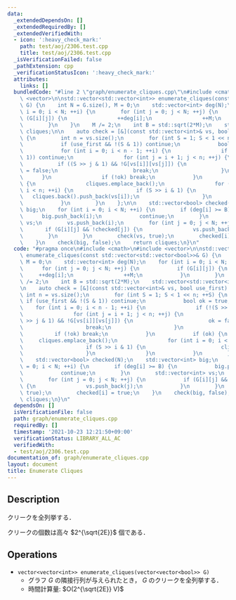 ```yaml
---
data:
  _extendedDependsOn: []
  _extendedRequiredBy: []
  _extendedVerifiedWith:
  - icon: ':heavy_check_mark:'
    path: test/aoj/2306.test.cpp
    title: test/aoj/2306.test.cpp
  _isVerificationFailed: false
  _pathExtension: cpp
  _verificationStatusIcon: ':heavy_check_mark:'
  attributes:
    links: []
  bundledCode: "#line 2 \"graph/enumerate_cliques.cpp\"\n#include <cmath>\n#include\
    \ <vector>\n\nstd::vector<std::vector<int>> enumerate_cliques(const std::vector<std::vector<bool>>&\
    \ G) {\n    int N = G.size(), M = 0;\n    std::vector<int> deg(N);\n    for (int\
    \ i = 0; i < N; ++i) {\n        for (int j = 0; j < N; ++j) {\n            if\
    \ (G[i][j]) {\n                ++deg[i];\n                ++M;\n            }\n\
    \        }\n    }\n    M /= 2;\n    int B = std::sqrt(2*M);\n    std::vector<std::vector<int>>\
    \ cliques;\n\n    auto check = [&](const std::vector<int>& vs, bool use_first)\
    \ {\n        int n = vs.size();\n        for (int S = 1; S < 1 << n; ++S) {\n\
    \            if (use_first && !(S & 1)) continue;\n            bool ok = true;\n\
    \            for (int i = 0; i < n - 1; ++i) {\n                if (!(S >> i &\
    \ 1)) continue;\n                for (int j = i + 1; j < n; ++j) {\n         \
    \           if ((S >> j & 1) && !G[vs[i]][vs[j]]) {\n                        ok\
    \ = false;\n                        break;\n                    }\n          \
    \      }\n                if (!ok) break;\n            }\n            if (ok)\
    \ {\n                cliques.emplace_back();\n                for (int i = 0;\
    \ i < n; ++i) {\n                    if (S >> i & 1) {\n                     \
    \   cliques.back().push_back(vs[i]);\n                    }\n                }\n\
    \            }\n        }\n    };\n\n    std::vector<bool> checked(N);\n    std::vector<int>\
    \ big;\n    for (int i = 0; i < N; ++i) {\n        if (deg[i] >= B) {\n      \
    \      big.push_back(i);\n            continue;\n        }\n        std::vector<int>\
    \ vs;\n        vs.push_back(i);\n        for (int j = 0; j < N; ++j) {\n     \
    \       if (G[i][j] && !checked[j]) {\n                vs.push_back(j);\n    \
    \        }\n        }\n        check(vs, true);\n        checked[i] = true;\n\
    \    }\n    check(big, false);\n    return cliques;\n}\n"
  code: "#pragma once\n#include <cmath>\n#include <vector>\n\nstd::vector<std::vector<int>>\
    \ enumerate_cliques(const std::vector<std::vector<bool>>& G) {\n    int N = G.size(),\
    \ M = 0;\n    std::vector<int> deg(N);\n    for (int i = 0; i < N; ++i) {\n  \
    \      for (int j = 0; j < N; ++j) {\n            if (G[i][j]) {\n           \
    \     ++deg[i];\n                ++M;\n            }\n        }\n    }\n    M\
    \ /= 2;\n    int B = std::sqrt(2*M);\n    std::vector<std::vector<int>> cliques;\n\
    \n    auto check = [&](const std::vector<int>& vs, bool use_first) {\n       \
    \ int n = vs.size();\n        for (int S = 1; S < 1 << n; ++S) {\n           \
    \ if (use_first && !(S & 1)) continue;\n            bool ok = true;\n        \
    \    for (int i = 0; i < n - 1; ++i) {\n                if (!(S >> i & 1)) continue;\n\
    \                for (int j = i + 1; j < n; ++j) {\n                    if ((S\
    \ >> j & 1) && !G[vs[i]][vs[j]]) {\n                        ok = false;\n    \
    \                    break;\n                    }\n                }\n      \
    \          if (!ok) break;\n            }\n            if (ok) {\n           \
    \     cliques.emplace_back();\n                for (int i = 0; i < n; ++i) {\n\
    \                    if (S >> i & 1) {\n                        cliques.back().push_back(vs[i]);\n\
    \                    }\n                }\n            }\n        }\n    };\n\n\
    \    std::vector<bool> checked(N);\n    std::vector<int> big;\n    for (int i\
    \ = 0; i < N; ++i) {\n        if (deg[i] >= B) {\n            big.push_back(i);\n\
    \            continue;\n        }\n        std::vector<int> vs;\n        vs.push_back(i);\n\
    \        for (int j = 0; j < N; ++j) {\n            if (G[i][j] && !checked[j])\
    \ {\n                vs.push_back(j);\n            }\n        }\n        check(vs,\
    \ true);\n        checked[i] = true;\n    }\n    check(big, false);\n    return\
    \ cliques;\n}\n"
  dependsOn: []
  isVerificationFile: false
  path: graph/enumerate_cliques.cpp
  requiredBy: []
  timestamp: '2021-10-23 12:21:50+09:00'
  verificationStatus: LIBRARY_ALL_AC
  verifiedWith:
  - test/aoj/2306.test.cpp
documentation_of: graph/enumerate_cliques.cpp
layout: document
title: Enumerate Cliques
---
```


## Description

クリークを全列挙する．

クリークの個数は高々 $2^{\sqrt{2E}}$ 個である．

## Operations

- `vector<vector<int>> enumerate_cliques(vector<vector<bool>> G)`
    - グラフ $G$ の隣接行列が与えられたとき， $G$ のクリークを全列挙する．
    - 時間計算量: $O(2^{\sqrt{2E}} V)$